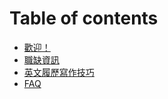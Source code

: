 # Table of contents

* [歡迎！](README.md)
* [職缺資訊](job-opportunities.md)
* [英文履歷寫作技巧](cv-writing.md)
* [FAQ](faq.md)


